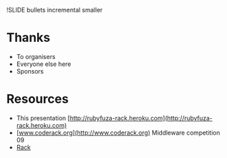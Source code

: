 !SLIDE bullets incremental smaller
# Thanks
* To organisers
* Everyone else here
* Sponsors

# Resources
* This presentation [http://rubyfuza-rack.heroku.com](http://rubyfuza-rack.heroku.com)
* [www.coderack.org](http://www.coderack.org) Middleware competition 09
* [Rack](http://rack.rubyforge.org/)